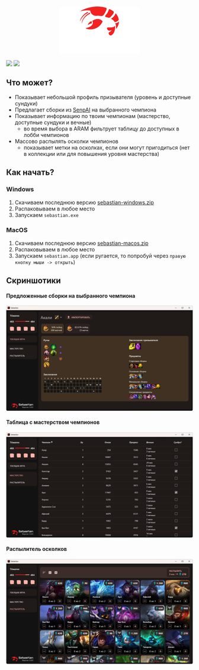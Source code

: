 <p align="center">
  <img src="docs/logo.png" height="128">
</p>

[![](https://img.shields.io/github/v/release/orteney/champmastery?label=VERSION&style=for-the-badge)](https://github.com/orteney/champmastery/releases/latest)
[![](https://img.shields.io/github/downloads/orteney/champmastery/total?style=for-the-badge)](https://github.com/orteney/champmastery/releases)

## Что может?

* Показывает небольшой профиль призывателя (уровень и доступные сундуки)
* Предлагает сборки из [SenpAI](https://senpai.gg/) на выбранного чемпиона
* Показывает информацию по твоим чемпионам (мастерство, доступные сундуки и вечные)
  * во время выбора в ARAM фильтрует таблицу до доступных в лобби чемпионов
* Массово распылять осколки чемпионов
  * показывает метки на осколках, если они могут пригодиться (нет в коллекции или для повышения уровня мастерства)

## Как начать?

### Windows
1. Скачиваем последнюю версию [sebastian-windows.zip](https://github.com/orteney/sebastian/releases/latest)
1. Распаковываем в любое место
1. Запускаем `sebastian.exe`

### MacOS
1. Скачиваем последнюю версию [sebastian-macos.zip](https://github.com/orteney/sebastian/releases/latest)
1. Распаковываем в любое место
1. Запускаем `sebastian.app` (eсли ругается, то попробуй через `правую кнопку мыши -> открыть`)

## Скриншотики

#### Предложенные сборки на выбранного чемпиона
![Idle](docs/screenshots/current_game.png)
#### Таблица с мастерством чемпионов
![Idle](docs/screenshots/mastery.png)
#### Распылитель осколков
![Disenchater](docs/screenshots/disenchanter.png)

